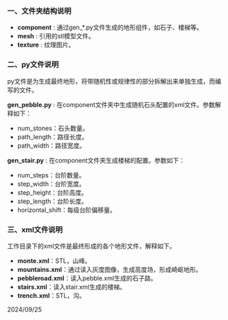 

### 一、文件夹结构说明

- **component** : 通过gen_*.py文件生成的地形组件，如石子、楼梯等。
- **mesh** : 引用的stl模型文件。
- **texture** : 纹理图片。



### 二、py文件说明

py文件是为生成最终地形，将带随机性或规律性的部分拆解出来单独生成，而编写的文件。

**gen_pebble.py** : 在component文件夹中生成随机石头配置的xml文件。参数解释如下：

- num_stones：石头数量。
- path_length：路径长度。
- path_width：路径宽度。

**gen_stair.py** : 在component文件夹生成楼梯的配置。参数如下：

- num_steps：台阶数量。
- step_width：台阶宽度。
- step_height：台阶高度。
- step_length：台阶长度。
- horizontal_shift：每级台阶偏移量。



### 三、xml文件说明

工作目录下的xml文件是最终形成的各个地形文件，解释如下。

- **monte.xml**：STL，山峰。
- **mountains.xml**：通过读入灰度图像，生成高度场，形成崎岖地形。
- **pebbleroad.xml**：读入pebble.xml生成的石子路。
- **stairs.xml**：读入stair.xml生成的楼梯。
- **trench.xml**：STL，沟。



2024/09/25
